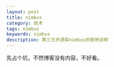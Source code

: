 ```yaml
---
layout: post
title: nimbus
category: 技术
tags: nimbus
keywords: nimbus
description: 第三方开源库nimbus的使用说明
---
```


先占个坑，不然博客没有内容，不好看。
